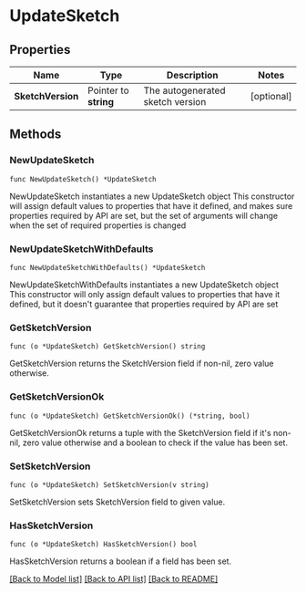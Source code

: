 # UpdateSketch

## Properties

Name | Type | Description | Notes
------------ | ------------- | ------------- | -------------
**SketchVersion** | Pointer to **string** | The autogenerated sketch version | [optional] 

## Methods

### NewUpdateSketch

`func NewUpdateSketch() *UpdateSketch`

NewUpdateSketch instantiates a new UpdateSketch object
This constructor will assign default values to properties that have it defined,
and makes sure properties required by API are set, but the set of arguments
will change when the set of required properties is changed

### NewUpdateSketchWithDefaults

`func NewUpdateSketchWithDefaults() *UpdateSketch`

NewUpdateSketchWithDefaults instantiates a new UpdateSketch object
This constructor will only assign default values to properties that have it defined,
but it doesn't guarantee that properties required by API are set

### GetSketchVersion

`func (o *UpdateSketch) GetSketchVersion() string`

GetSketchVersion returns the SketchVersion field if non-nil, zero value otherwise.

### GetSketchVersionOk

`func (o *UpdateSketch) GetSketchVersionOk() (*string, bool)`

GetSketchVersionOk returns a tuple with the SketchVersion field if it's non-nil, zero value otherwise
and a boolean to check if the value has been set.

### SetSketchVersion

`func (o *UpdateSketch) SetSketchVersion(v string)`

SetSketchVersion sets SketchVersion field to given value.

### HasSketchVersion

`func (o *UpdateSketch) HasSketchVersion() bool`

HasSketchVersion returns a boolean if a field has been set.


[[Back to Model list]](../README.md#documentation-for-models) [[Back to API list]](../README.md#documentation-for-api-endpoints) [[Back to README]](../README.md)


